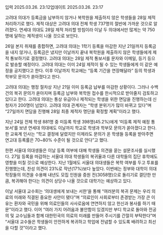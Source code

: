 입력 2025.03.26. 23:12업데이트 2025.03.26. 23:17

고려대 의대가 등록금을 납부하지 않거나 복학원을 제출하지 않은 학생들을 28일 제적 처리하기로 했다. 제적 대상은 고려대 의대 전체 학생 737명의 절반에 가까운 것으로 알려졌다. 연세대 의대도 28일 제적 처리할 방침이라 이날 두 의대에서만 많게는 약 750명에 달하는 제적생이 나올 것으로 보인다.

26일 본지 취재를 종합하면, 고려대 의대는 1학기 등록을 마감한 지난 21일까지 등록금을 내지 않거나, 등록금은 냈지만 이날까지 끝내 복학원을 제출하지 않은 학생들에게 제적 통보하기로 결정했다. 고려대 의대는 28일 제적 통보서를 문자와 이메일, 등기 등으로 발송할 예정이다. 고려대 의대는 이미 24일 제적이 될 수 있는 학생들에게 이 같은 예정을 공지했다고 한다. 이후 이날까지 학교에는 “등록 기간을 연장해달라” 등의 학생과 학부모 문의가 쏟아졌다고 한다.

고려대 의대는 행정 절차상 지난 21일 이미 등록금 납부를 마감한 상황이다. 그러나 수백 건의 복귀 문의가 쏟아지며 등록금 납부와 복학원 접수를 한시적으로 받아줄지 검토하고 있다고 한다. 고려대 의대는 통상 유급이나 제적되는 학생을 위한 면담을 진행하는데 신청자가 200명이 넘었다. 고려대 의대 관계자는 “학생 분위기가 많이 바뀌고 있다”며 “27일까지 면담을 진행해 28일 최종 제적자 명단을 확정할 계획”이라고 했다.

지난 24일 전체 학생 881명 중 미등록 학생 398명(45.2%)에게 ‘미등록 제적 예정 통보서’를 보낸 연세대 의대에도 이날까지 학교로 학생과 학부모 문의가 쏟아졌다고 한다. 한 교육계 인사는 “학교 결정에 달렸지만 이제라도 문의가 온 학생들 등록을 받아주면 연고대 등록률은 70~80% 수준이 될 것으로 안다”고 했다.

한편 서울대 의대생들은 이날 등록 여부에 대해 학생들 의견을 묻는 설문조사를 실시했다. 27일 등록을 마감하는 서울대 의대 학생들의 복귀율과 다른 대학들의 집단 휴학에도 영향을 미칠 것으로 예상한다. 지난 1월에도 서울대 의대생들은 복학 여부를 두고 투표를 진행했는데, 찬성 의견이 23%로 작년(17%)보다 높았다. 이번에는 정부와 대학이 의대 학장들의 의견을 수용해 내년도 모집 인원을 증원 전(3058명)으로 돌리기로 결단한 만큼, 복귀해야 한다는 의견이 상당수 나올 것으로 대학가는 예상하고 있다.

이날 서울대 교수회는 ‘의대생에게 보내는 서한’을 통해 “여러분의 복귀 문제는 우리 의료의 미래와 직결된 중요한 사안이 됐다”며 “의료인이 사회로부터 존경받는 가장 큰 이유는 환자와 국민을 위해 의료인들의 사사로움에 연연하지 않고 헌신과 봉사를 하기 때문”이라고 했다. 이어 “여러 가지 어려움과 불안함이 있겠지만 부디 학교로 돌아와 전공의 및 교수님들과 함께 대한민국의 의료의 미래를 만들어 주시기를 간절히 부탁한다”며 “서울대 교수들은 학생들이 안전하게 복귀하고 학업에 전념할 수 있도록 배려하고 최선을 다할 것”이라고 했다.
